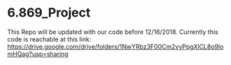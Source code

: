 # 6.869_Project

This Repo will be updated with our code before 12/16/2018. Currently this code is reachable at this link: https://drive.google.com/drive/folders/1NwYRbz3F00Cm2vyPpgXlCL8o9lomHQag?usp=sharing
